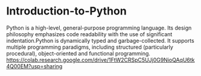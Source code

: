 # Introduction-to-Python
Python is a high-level, general-purpose programming language. Its design philosophy emphasizes code readability with the use of significant indentation.Python is dynamically typed and garbage-collected. It supports multiple programming paradigms, including structured (particularly procedural), object-oriented and functional programming.
https://colab.research.google.com/drive/1FtW2CRSpC5UJj0G9NioQAqU6tk4Q00EM?usp=sharing
